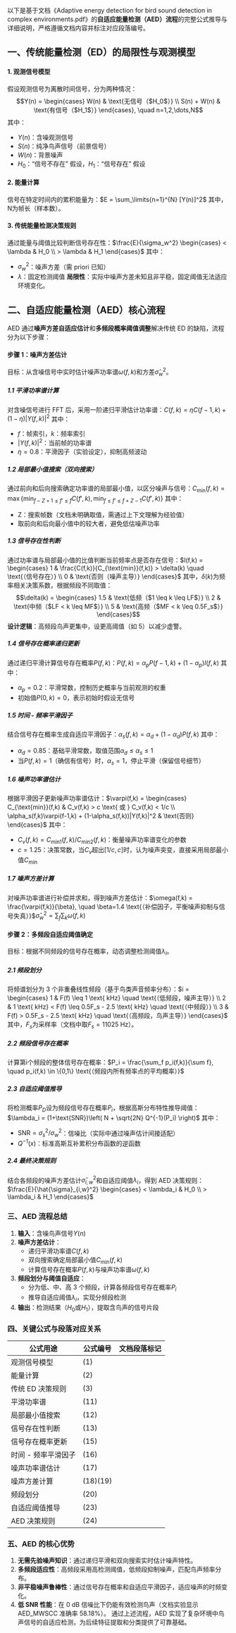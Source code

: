 以下是基于文档《Adaptive energy detection for bird sound detection in complex environments.pdf》的**自适应能量检测（AED）流程**的完整公式推导与详细说明，严格遵循文档内容并标注对应段落编号。
## 一、传统能量检测（ED）的局限性与观测模型
#### 1. 观测信号模型
假设观测信号为离散时间信号，分为两种情况：
$$Y(n) = \begin{cases} W(n) & \text{无信号（$H_0$）} \\ S(n) + W(n) & \text{有信号（$H_1$）} \end{cases}, \quad n=1,2,\dots,N$$
其中：
- $Y(n)$：含噪观测信号
- $S(n)$：纯净鸟声信号（前景信号）
- $W(n)$：背景噪声
- $H_0$：“信号不存在” 假设，$H_1$：“信号存在” 假设
#### 2. 能量计算
信号在特定时间内的累积能量为：$E = \sum_\limits{n=1}^{N} [Y(n)]^2$ 其中，N为帧长（样本数）。
#### 3. 传统能量检测决策规则
通过能量与阈值比较判断信号存在性：$\frac{E}{\sigma_w^2} \begin{cases} < \lambda & H_0 \\ > \lambda & H_1 \end{cases}$ 其中：
- $\sigma_w^2$：噪声方差（需 priori 已知）
- $\lambda$：固定检测阈值
**局限性**：实际中噪声方差未知且非平稳，固定阈值无法适应环境变化。
## 二、自适应能量检测（AED）核心流程
AED 通过**噪声方差自适应估计**和**多频段概率阈值调整**解决传统 ED 的缺陷，流程分为以下步骤：
#### 步骤 1：噪声方差估计
目标：从含噪信号中实时估计噪声功率谱$\omega(f,k)$和方差$\hat{\sigma}_w^2$。
##### 1.1 平滑功率谱计算
对含噪信号进行 FFT 后，采用一阶递归平滑估计功率谱：$C(f,k) = \eta C(f-1,k) + (1-\eta)|Y(f,k)|^2$ 其中：
- $f$：帧索引，$k$：频率索引
- $|Y(f,k)|^2$：当前帧的功率谱
- $\eta=0.8$：平滑因子（实验设定），抑制高频波动
##### 1.2 局部最小值搜索（双向搜索）
通过前向和后向搜索确定功率谱的局部最小值，以区分噪声与信号：$C_{\text{min}}(f,k) = \max\left\{ \min_{f-Z+1 \leq f' \leq f} C(f',k), \min_{f \leq f' \leq f+Z-1} C(f',k) \right\}$ 其中：
- Z：搜索帧数（文档未明确取值，需通过上下文理解为经验值）
- 取前向和后向最小值中的较大者，避免低估噪声功率
##### 1.3 信号存在性判断
通过功率谱与局部最小值的比值判断当前频率点是否存在信号：$I(f,k) = \begin{cases} 1 & \frac{C(f,k)}{C_{\text{min}}(f,k)} > \delta(k) \quad \text{（信号存在）} \\ 0 & \text{否则（噪声主导）} \end{cases}$ 其中，$\delta(k)$为频率相关决策系数，根据频段不同取值：
$$\delta(k) = \begin{cases} 1.5 & \text{低频（$1 \leq k \leq LF$）} \\ 2 & \text{中频（$LF < k \leq MF$）} \\ 5 & \text{高频（$MF < k \leq 0.5F_s$）} \end{cases}$$
**设计逻辑**：高频段鸟声更集中，设更高阈值（如 5）以减少虚警。
##### 1.4 信号存在概率递归更新
通过递归平滑计算信号存在概率$P(f,k)$：$P(f,k) = \alpha_p P(f-1,k) + (1-\alpha_p)I(f,k)$ 其中：
- $\alpha_p=0.2$：平滑常数，控制历史概率与当前观测的权重
- 初始值$P(0,k)=0$，表示初始时假设无信号
##### 1.5 时间 - 频率平滑因子
结合信号存在概率生成自适应平滑因子：$\alpha_s(f,k) = \alpha_d + (1-\alpha_d)P(f,k)$ 其中：
- $\alpha_d=0.85$：基础平滑常数，取值范围$\alpha_d \leq \alpha_s \leq 1$
- 当$P(f,k)=1$（确信有信号）时，$\alpha_s=1$，停止平滑（保留信号细节）
##### 1.6 噪声功率谱估计
根据平滑因子更新噪声功率谱估计：$\varpi(f,k) = \begin{cases} C_{\text{min}}(f,k) & C_v(f,k) > c \text{ 或 } C_v(f,k) < 1/c \\ \alpha_s(f,k)\varpi(f-1,k) + (1-\alpha_s(f,k))|Y(f,k)|^2 & \text{否则} \end{cases}$ 其中：
- $C_v(f,k) = C_{\text{min1}}(f,k)/C_{\text{min2}}(f,k)$：衡量噪声功率谱变化的参数
- $c=1.25$：决策常数，当$C_v$超出$[1/c, c]$时，认为噪声突变，直接采用局部最小值$C_{\text{min}}$
##### 1.7 噪声方差计算
对噪声功率谱进行补偿并求和，得到噪声方差估计：$\omega(f,k) = \frac{\varpi(f,k)}{\beta}, \quad \beta=1.4 \text{（补偿因子，平衡噪声抑制与信号失真）}$$\hat{\sigma}_w^2 = \sum_f \sum_k \omega(f,k)$
#### 步骤 2：多频段自适应阈值确定
目标：根据不同频段的信号存在概率，动态调整检测阈值$\lambda_i$。
##### 2.1 频段划分
将频谱划分为 3 个非重叠线性频段（基于鸟类声音频率分布）：$i = \begin{cases} 1 & F(f) \leq 1 \text{ kHz} \quad \text{（低频段，噪声主导）} \\ 2 & 1 \text{ kHz} < F(f) \leq 0.5F_s - 2.5 \text{ kHz} \quad \text{（中频段）} \\ 3 & F(f) > 0.5F_s - 2.5 \text{ kHz} \quad \text{（高频段，鸟声主导）} \end{cases}$ 其中，$F_s$为采样率（文档中取$F_s=11025$ Hz）。
##### 2.2 频段信号存在概率
计算第i个频段的整体信号存在概率：$P_i = \frac{\sum_f p_i(f,k)}{\sum f}, \quad p_i(f,k) \in \{0,1\} \text{（频段内所有频率点的平均概率）}$
##### 2.3 自适应阈值推导
将检测概率$P_D$设为频段信号存在概率$P_i$，根据高斯分布特性推导阈值：$\lambda_i = (1+\text{SNR})\left( N + \sqrt{2N} Q^{-1}(P_i) \right)$ 其中：
- $\text{SNR} = \sigma_s^2/\sigma_w^2$：信噪比（实际中通过噪声估计间接适配）
- $Q^{-1}(x)$：标准高斯互补累积分布函数的逆函数
##### 2.4 最终决策规则
结合各频段的噪声方差估计$\hat{\sigma}_{i,w}^2$和自适应阈值$\lambda_i$，得到 AED 决策规则：$\frac{E}{\hat{\sigma}_{i,w}^2} \begin{cases} < \lambda_i & H_0 \\ > \lambda_i & H_1 \end{cases}$
### 三、AED 流程总结
1. **输入**：含噪鸟声信号$Y(n)$
2. **噪声方差估计**：
    - 递归平滑功率谱$C(f,k)$
    - 双向搜索确定局部最小值$C_{\text{min}}(f,k)$
    - 计算信号存在概率$P(f,k)$与噪声功率谱$\omega(f,k)$
3. **频段划分与阈值自适应**：
    - 分为低、中、高 3 个频段，计算各频段信号存在概率$P_i$
    - 推导自适应阈值$\lambda_i$，实现分频段检测
4. **输出**：检测结果（$H_0$或$H_1$），提取含鸟声的信号片段
### 四、关键公式与段落对应关系

|公式用途|公式编号|文档段落标记|
|---|---|---|
|观测信号模型|(1)||
|能量计算|(2)||
|传统 ED 决策规则|(3)||
|平滑功率谱|(11)||
|局部最小值搜索|(12)||
|信号存在性判断|(13)||
|信号存在概率更新|(15)||
|时间 - 频率平滑因子|(16)||
|噪声功率谱估计|(17)||
|噪声方差计算|(18)(19)||
|频段划分|(20)||
|自适应阈值推导|(23)||
|AED 决策规则|(24)||

### 五、AED 的核心优势
1. **无需先验噪声知识**：通过递归平滑和双向搜索实时估计噪声特性。
2. **多频段适应性**：高频段采用高检测阈值，低频段抑制噪声，匹配鸟声频率分布。
3. **非平稳噪声鲁棒性**：通过信号存在概率和自适应平滑因子，适应噪声的时频变化。
4. **低 SNR 性能**：在 0 dB 信噪比下仍能有效检测鸟声（文档实验显示 AED_MWSCC 准确率 58.18%）。
通过上述流程，AED 实现了复杂环境中鸟声信号的自适应检测，为后续特征提取和分类提供了可靠基础。